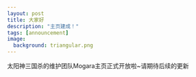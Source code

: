 ```yaml
---
layout: post
title: 大家好
description: "主页建成！"
tags: [announcement]
image:
  background: triangular.png
---
```


太阳神三国杀的维护团队Mogara主页正式开放啦~请期待后续的更新